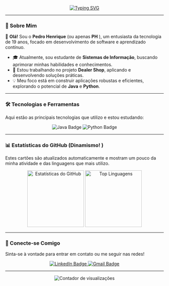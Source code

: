 <div align="center">
  <a href="https://git.io/typing-svg"><img src="https://readme-typing-svg.herokuapp.com?font=Fira+Code&size=30&pause=1000&color=F7F7F7&center=true&vCenter=true&width=435&lines=Ol%C3%A1%2C+Eu+sou+o+Pedro+Henrique+%28PH%29!;Bem-vindo+ao+meu+GitHub.;Desenvolvedor+e+Estudante+de+Sistemas." alt="Typing SVG" /></a>
</div>

---

### 🚀 Sobre Mim

👋 **Olá!** Sou o **Pedro Henrique** (ou apenas **PH** ), um entusiasta da tecnologia de 19 anos, focado em desenvolvimento de software e aprendizado contínuo.

- 🎓 Atualmente, sou estudante de **Sistemas de Informação**, buscando aprimorar minhas habilidades e conhecimentos.
- 💼 Estou trabalhando no projeto **Dealer Shop**, aplicando e desenvolvendo soluções práticas.
- 💡 Meu foco está em construir aplicações robustas e eficientes, explorando o potencial de **Java** e **Python**.

---

### 🛠️ Tecnologias e Ferramentas

Aqui estão as principais tecnologias que utilizo e estou estudando:

<div align="center">
  <img src="https://img.shields.io/badge/Java-007396?style=for-the-badge&logo=java&logoColor=white" alt="Java Badge" />
  <img src="https://img.shields.io/badge/Python-3776AB?style=for-the-badge&logo=python&logoColor=white" alt="Python Badge" />
  <!-- Adicione mais tecnologias aqui! Ex: -->
  <!-- <img src="https://img.shields.io/badge/React-20232A?style=for-the-badge&logo=react&logoColor=61DAFB" alt="React Badge" /> -->
</div>

---

### 📊 Estatísticas do GitHub (Dinamismo! )

Estes cartões são atualizados automaticamente e mostram um pouco da minha atividade e das linguagens que mais utilizo.

<div align="center">
  <!-- Cartão de Estatísticas Gerais -->
  <img height="180em" src="https://github-readme-stats.vercel.app/api?username=SEU_USERNAME_AQUI&show_icons=true&theme=dark&include_all_commits=true&count_private=true" alt="Estatísticas do GitHub" />
  
  <!-- Cartão de Linguagens Mais Usadas -->
  <img height="180em" src="https://github-readme-stats.vercel.app/api/top-langs/?username=SEU_USERNAME_AQUI&layout=compact&langs_count=6&theme=dark" alt="Top Linguagens" />
</div>

---

### 🔗 Conecte-se Comigo

Sinta-se à vontade para entrar em contato ou me seguir nas redes!

<div align="center">
  <a href="LINK_DO_SEU_LINKEDIN_AQUI" target="_blank">
    <img src="https://img.shields.io/badge/LinkedIn-0077B5?style=for-the-badge&logo=linkedin&logoColor=white" alt="LinkedIn Badge" />
  </a>
  <a href="mailto:SEU_EMAIL_AQUI">
    <img src="https://img.shields.io/badge/Gmail-D14836?style=for-the-badge&logo=gmail&logoColor=white" alt="Gmail Badge" />
  </a>
  <!-- Adicione seu Instagram, Twitter, etc. -->
</div>

---

<div align="center">
  <!-- Exemplo de contador de visualizações (opcional ) -->
  <img src="https://profile-counter.glitch.me/SEU_USERNAME_AQUI/count.svg" alt="Contador de visualizações" />
</div>
